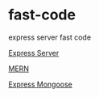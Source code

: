 # fast-code

express server fast code

[Express Server](https://github.com/chozinthet/express-server)

[MERN](https://github.com/chozinthet/MERN-fast-code)

[Express Mongoose](https://github.com/chozinthet/Express-Mongoose-Fast-Code)
